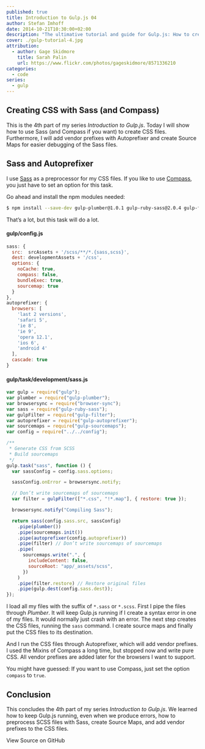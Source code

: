 ```yaml
---
published: true
title: Introduction to Gulp.js 04
author: Stefan Imhoff
date: 2014-10-21T10:30:00+02:00
description: "The ultimative tutorial and guide for Gulp.js: How to create CSS and Source Maps with Sass and Compass."
cover: ./gulp-tutorial-4.jpg
attribution:
  - author: Gage Skidmore
    title: Sarah Palin
    url: https://www.flickr.com/photos/gageskidmore/8571336210
categories:
  - code
series:
  - gulp
---
```


## Creating CSS with Sass (and Compass)

This is the 4th part of my series _Introduction to Gulp.js_. Today I will show how to use Sass (and Compass if you want) to create CSS files. Furthermore, I will add vendor prefixes with Autoprefixer and create Source Maps for easier debugging of the Sass files.

## Sass and Autoprefixer

I use [Sass](http://sass-lang.com/) as a preprocessor for my CSS files. If you like to use [Compass](http://compass-style.org/), you just have to set an option for this task.

Go ahead and install the npm modules needed:

```bash
$ npm install --save-dev gulp-plumber@1.0.1 gulp-ruby-sass@2.0.4 gulp-filter@3.0.1 gulp-changed@1.0.0 gulp-autoprefixer@3.0.2 gulp-sourcemaps@1.6.0
```

That’s a lot, but this task will do a lot.

#### gulp/config.js

```javascript
sass: {
  src:  srcAssets + '/scss/**/*.{sass,scss}',
  dest: developmentAssets + '/css',
  options: {
    noCache: true,
    compass: false,
    bundleExec: true,
    sourcemap: true
  }
},
autoprefixer: {
  browsers: [
    'last 2 versions',
    'safari 5',
    'ie 8',
    'ie 9',
    'opera 12.1',
    'ios 6',
    'android 4'
  ],
  cascade: true
}
```

#### gulp/task/development/sass.js

```javascript
var gulp = require("gulp");
var plumber = require("gulp-plumber");
var browsersync = require("browser-sync");
var sass = require("gulp-ruby-sass");
var gulpFilter = require("gulp-filter");
var autoprefixer = require("gulp-autoprefixer");
var sourcemaps = require("gulp-sourcemaps");
var config = require("../../config");

/**
 * Generate CSS from SCSS
 * Build sourcemaps
 */
gulp.task("sass", function () {
  var sassConfig = config.sass.options;

  sassConfig.onError = browsersync.notify;

  // Don’t write sourcemaps of sourcemaps
  var filter = gulpFilter(["*.css", "!*.map"], { restore: true });

  browsersync.notify("Compiling Sass");

  return sass(config.sass.src, sassConfig)
    .pipe(plumber())
    .pipe(sourcemaps.init())
    .pipe(autoprefixer(config.autoprefixer))
    .pipe(filter) // Don’t write sourcemaps of sourcemaps
    .pipe(
      sourcemaps.write(".", {
        includeContent: false,
        sourceRoot: "app/_assets/scss",
      })
    )
    .pipe(filter.restore) // Restore original files
    .pipe(gulp.dest(config.sass.dest));
});
```

I load all my files with the suffix of `*.sass` or `*.scss`. First I pipe the files through _Plumber_. It will keep Gulp.js running if I create a syntax error in one of my files. It would normally just crash with an error. The next step creates the CSS files, running the `sass` command. I create source maps and finally put the CSS files to its destination.

And I run the CSS files through Autoprefixer, which will add vendor prefixes. I used the Mixins of Compass a long time, but stopped now and write pure CSS. All vendor prefixes are added later for the browsers I want to support.

You might have guessed: If you want to use Compass, just set the option `compass` to `true`.

## Conclusion

This concludes the 4th part of my series _Introduction to Gulp.js_. We learned how to keep Gulp.js running, even when we produce errors, how to preprocess SCSS files with Sass, create Source Maps, and add vendor prefixes to the CSS files.

<MoreLink href="https://github.com/kogakure/gulp-tutorial">
  View Source on GitHub
</MoreLink>
